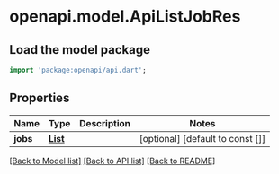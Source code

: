 # openapi.model.ApiListJobRes

## Load the model package
```dart
import 'package:openapi/api.dart';
```

## Properties
Name | Type | Description | Notes
------------ | ------------- | ------------- | -------------
**jobs** | [**List<ApiJob>**](ApiJob.md) |  | [optional] [default to const []]

[[Back to Model list]](../README.md#documentation-for-models) [[Back to API list]](../README.md#documentation-for-api-endpoints) [[Back to README]](../README.md)


